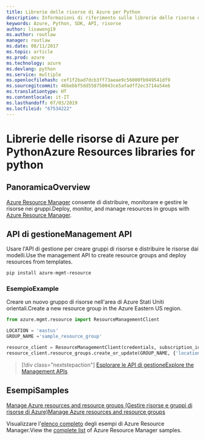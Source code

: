 ```yaml
---
title: Librerie delle risorse di Azure per Python
description: Informazioni di riferimento sulle librerie delle risorse di Azure per Python
keywords: Azure, Python, SDK, API, risorse
author: lisawong19
ms.author: routlaw
manager: routlaw
ms.date: 08/11/2017
ms.topic: article
ms.prod: azure
ms.technology: azure
ms.devlang: python
ms.service: multiple
ms.openlocfilehash: cef1f2bad7dcb3ff73aeae9c56000fb949541df9
ms.sourcegitcommit: 46bebbf5dd558750043ce5afadff2ec3714a54e6
ms.translationtype: HT
ms.contentlocale: it-IT
ms.lasthandoff: 07/03/2019
ms.locfileid: "67534222"
---
```

# <a name="azure-resources-libraries-for-python"></a><span data-ttu-id="4536e-104">Librerie delle risorse di Azure per Python</span><span class="sxs-lookup"><span data-stu-id="4536e-104">Azure Resources libraries for python</span></span>

## <a name="overview"></a><span data-ttu-id="4536e-105">Panoramica</span><span class="sxs-lookup"><span data-stu-id="4536e-105">Overview</span></span> 
<span data-ttu-id="4536e-106">[Azure Resource Manager](https://docs.microsoft.com/en-us/azure/azure-resource-manager/resource-group-overview) consente di distribuire, monitorare e gestire le risorse nei gruppi.</span><span class="sxs-lookup"><span data-stu-id="4536e-106">Deploy, monitor, and manage resources in groups with [Azure Resource Manager](https://docs.microsoft.com/en-us/azure/azure-resource-manager/resource-group-overview).</span></span>

## <a name="management-api"></a><span data-ttu-id="4536e-107">API di gestione</span><span class="sxs-lookup"><span data-stu-id="4536e-107">Management API</span></span>
<span data-ttu-id="4536e-108">Usare l'API di gestione per creare gruppi di risorse e distribuire le risorse dai modelli.</span><span class="sxs-lookup"><span data-stu-id="4536e-108">Use the management API to create resource groups and deploy resources from templates.</span></span>

```bash
pip install azure-mgmt-resource
```
### <a name="example"></a><span data-ttu-id="4536e-109">Esempio</span><span class="sxs-lookup"><span data-stu-id="4536e-109">Example</span></span> 
<span data-ttu-id="4536e-110">Creare un nuovo gruppo di risorse nell'area di Azure Stati Uniti orientali.</span><span class="sxs-lookup"><span data-stu-id="4536e-110">Create a new resource group in the Azure Eastern US region.</span></span>

```python
from azure.mgmt.resource import ResourceManagementClient

LOCATION = 'eastus'
GROUP_NAME ='sample_resource_group'

resource_client = ResourceManagementClient(credentials, subscription_id)
resource_client.resource_groups.create_or_update(GROUP_NAME, {'location': LOCATION})
```

> [!div class="nextstepaction"]
> [<span data-ttu-id="4536e-111">Esplorare le API di gestione</span><span class="sxs-lookup"><span data-stu-id="4536e-111">Explore the Management APIs</span></span>](/python/api/overview/azure/azure.mgmt.resource)

## <a name="samples"></a><span data-ttu-id="4536e-112">Esempi</span><span class="sxs-lookup"><span data-stu-id="4536e-112">Samples</span></span>
[<span data-ttu-id="4536e-113">Manage Azure resources and resource groups (Gestire risorse e gruppi di risorse di Azure)</span><span class="sxs-lookup"><span data-stu-id="4536e-113">Manage Azure resources and resource groups</span></span>](https://github.com/Azure-Samples/resource-manager-python-resources-and-groups)

<span data-ttu-id="4536e-114">Visualizzare l'[elenco completo](https://azure.microsoft.com/resources/samples/?platform=python&term=resource) degli esempi di Azure Resource Manager.</span><span class="sxs-lookup"><span data-stu-id="4536e-114">View the [complete list](https://azure.microsoft.com/resources/samples/?platform=python&term=resource) of Azure Resource Manager samples.</span></span>
